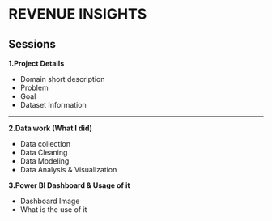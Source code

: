 # REVENUE INSIGHTS
## Sessions
**1.Project Details**
* Domain short description
* Problem
* Goal
* Dataset Information
-----------------------------
**2.Data work (What I  did)**
  * Data collection
  * Data Cleaning
  * Data Modeling
  * Data Analysis & Visualization

**3.Power BI Dashboard & Usage of it**
  * Dashboard Image
  * What is the use of it 
